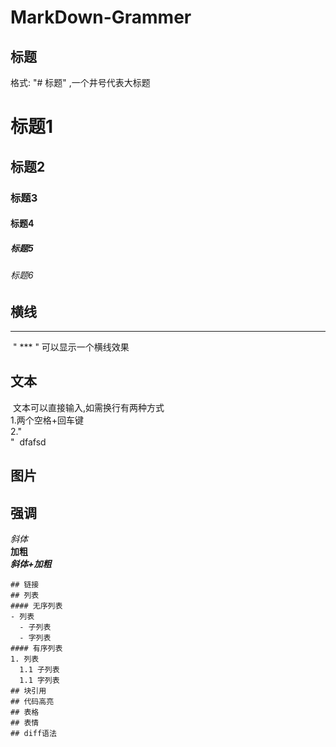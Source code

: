 # MarkDown-Grammer
## 标题
格式: "# 标题" ,一个井号代表大标题
# 标题1
## 标题2
### 标题3
#### 标题4
##### 标题5
###### 标题6
## 横线  
  ***
  " *** " 可以显示一个横线效果
## 文本
  文本可以直接输入,如需换行有两种方式  
  1.两个空格+回车键  
  2."<br>"
  dfafsd
## 图片
## 强调 
*斜体*  
**加粗**  
***斜体+加粗***  
~~~删除线~~~
## 链接
## 列表
#### 无序列表
- 列表
  - 子列表
  - 字列表
#### 有序列表
1. 列表
  1.1 子列表
  1.1 字列表
## 块引用
## 代码高亮
## 表格
## 表情
## diff语法
